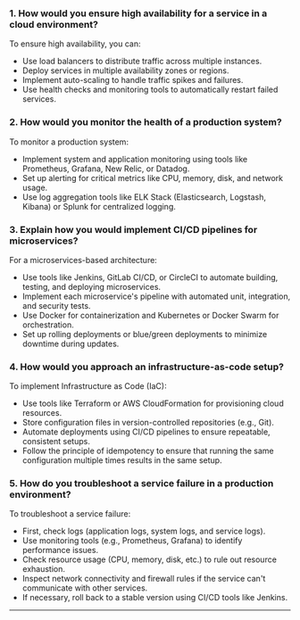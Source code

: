 ### 1. How would you ensure high availability for a service in a cloud environment?

To ensure high availability, you can:
- Use load balancers to distribute traffic across multiple instances.
- Deploy services in multiple availability zones or regions.
- Implement auto-scaling to handle traffic spikes and failures.
- Use health checks and monitoring tools to automatically restart failed services.

### 2. How would you monitor the health of a production system?

To monitor a production system:
- Implement system and application monitoring using tools like Prometheus, Grafana, New Relic, or Datadog.
- Set up alerting for critical metrics like CPU, memory, disk, and network usage.
- Use log aggregation tools like ELK Stack (Elasticsearch, Logstash, Kibana) or Splunk for centralized logging.

### 3. Explain how you would implement CI/CD pipelines for microservices?

For a microservices-based architecture:
- Use tools like Jenkins, GitLab CI/CD, or CircleCI to automate building, testing, and deploying microservices.
- Implement each microservice's pipeline with automated unit, integration, and security tests.
- Use Docker for containerization and Kubernetes or Docker Swarm for orchestration.
- Set up rolling deployments or blue/green deployments to minimize downtime during updates.

### 4. How would you approach an infrastructure-as-code setup?

To implement Infrastructure as Code (IaC):
- Use tools like Terraform or AWS CloudFormation for provisioning cloud resources.
- Store configuration files in version-controlled repositories (e.g., Git).
- Automate deployments using CI/CD pipelines to ensure repeatable, consistent setups.
- Follow the principle of idempotency to ensure that running the same configuration multiple times results in the same setup.

### 5. How do you troubleshoot a service failure in a production environment?

To troubleshoot a service failure:
- First, check logs (application logs, system logs, and service logs).
- Use monitoring tools (e.g., Prometheus, Grafana) to identify performance issues.
- Check resource usage (CPU, memory, disk, etc.) to rule out resource exhaustion.
- Inspect network connectivity and firewall rules if the service can't communicate with other services.
- If necessary, roll back to a stable version using CI/CD tools like Jenkins.

---
